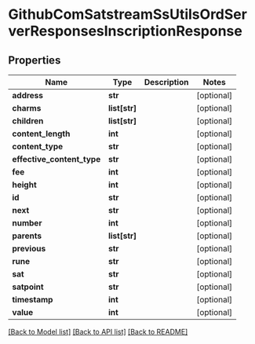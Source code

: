 # GithubComSatstreamSsUtilsOrdServerResponsesInscriptionResponse

## Properties
Name | Type | Description | Notes
------------ | ------------- | ------------- | -------------
**address** | **str** |  | [optional] 
**charms** | **list[str]** |  | [optional] 
**children** | **list[str]** |  | [optional] 
**content_length** | **int** |  | [optional] 
**content_type** | **str** |  | [optional] 
**effective_content_type** | **str** |  | [optional] 
**fee** | **int** |  | [optional] 
**height** | **int** |  | [optional] 
**id** | **str** |  | [optional] 
**next** | **str** |  | [optional] 
**number** | **int** |  | [optional] 
**parents** | **list[str]** |  | [optional] 
**previous** | **str** |  | [optional] 
**rune** | **str** |  | [optional] 
**sat** | **str** |  | [optional] 
**satpoint** | **str** |  | [optional] 
**timestamp** | **int** |  | [optional] 
**value** | **int** |  | [optional] 

[[Back to Model list]](../README.md#documentation-for-models) [[Back to API list]](../README.md#documentation-for-api-endpoints) [[Back to README]](../README.md)

